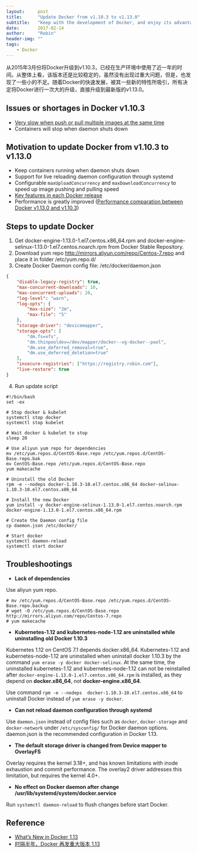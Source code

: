 ```yaml
---
layout:     post
title:      "Update Docker from v1.10.3 to v1.13.0"
subtitle:   "Keep with the development of Docker, and enjoy its advantages"
date:       2017-02-14
author:     "Robin"
header-img: ""
tags:
    - Docker
---
```


从2015年3月份将Docker升级到v1.10.3，已经在生产环境中使用了近一年的时间。从整体上看，该版本还是比较稳定的，虽然没有出现过重大问题，但是，也发现了一些小的不足。随着Docker的快速发展，被其一些新的特性所吸引，所有决定将Docker进行一次大的升级，直接升级到最新版的v1.13.0。


## Issues or shortages in Docker v1.10.3

* [Very slow when push or pull multiple images at the same time](https://github.com/supereagle/experience/issues/1)
* Containers will stop when daemon shuts down

## Motivation to update Docker from v1.10.3 to v1.13.0

* Keep containers running when daemon shuts down
* Support for live reloading daemon configuration through systemd
* Configurable `maxUploadConcurrency` and `maxDownloadConcurrency` to speed up image pushing and pulling speed
* [Key features in each Docker release](https://github.com/supereagle/experience/issues/5)
* Performance is greatly improved ([Performance comparation between Docker v1.13.0 and v1.10.3](https://github.com/supereagle/experience/issues/10))

## Steps to update Docker

1. Get docker-engine-1.13.0-1.el7.centos.x86_64.rpm and docker-engine-selinux-1.13.0-1.el7.centos.noarch.rpm from Docker Stable Repository.
2. Download yum repo http://mirrors.aliyun.com/repo/Centos-7.repo and place it in folder /etc/yum.repo.d/
3. Create Docker Daemon config file: /etc/docker/daemon.json  
```json
{
    "disable-legacy-registry": true,
    "max-concurrent-downloads": 10,
    "max-concurrent-uploads": 20,
    "log-level": "warn",
    "log-opts": {
        "max-size": "2m",
        "max-file": "5"
    },
    "storage-driver": "devicemapper",
    "storage-opts": [
        "dm.fs=xfs",
        "dm.thinpooldev=/dev/mapper/docker--vg-docker--pool",
        "dm.use_deferred_removal=true",
        "dm.use_deferred_deletion=true"
    ],
    "insecure-registries": ["https://registry.robin.com"],
    "live-restore": true
}
```

4. Run update script

```shell
#!/bin/bash
set -ex

# Stop docker & kubelet
systemctl stop docker
systemctl stop kubelet

# Wait docker & kubelet to stop
sleep 20

# Use aliyun yum repo for dependencies
mv /etc/yum.repos.d/CentOS-Base.repo /etc/yum.repos.d/CentOS-Base.repo.bak
mv CentOS-Base.repo /etc/yum.repos.d/CentOS-Base.repo
yum makecache

# Uninstall the old Docker
rpm -e --nodeps docker-1.10.3-10.el7.centos.x86_64 docker-selinux-1.10.3-10.el7.centos.x86_64

# Install the new Docker 
yum install -y docker-engine-selinux-1.13.0-1.el7.centos.noarch.rpm docker-engine-1.13.0-1.el7.centos.x86_64.rpm

# Create the Daemon config file
cp daemon.json /etc/docker/

# Start docker
systemctl daemon-reload
systemctl start docker
```

## Troubleshootings

* **Lack of dependencies**

Use aliyun yum repo.
```shell
# mv /etc/yum.repos.d/CentOS-Base.repo /etc/yum.repos.d/CentOS-Base.repo.backup
# wget -O /etc/yum.repos.d/CentOS-Base.repo http://mirrors.aliyun.com/repo/Centos-7.repo
# yum makecache
```

* **Kubernetes-1.12 and kubernetes-node-1.12 are uninstalled while uninstalling old Docker 1.10.3**

Kubernetes 1.12 on CentOS 7.1 depends docker.x86_64. Kubernetes-1.12 and kubernetes-node-1.12 are uninstalled when uninstall docker 1.10.3 by the command `yum erase -y docker docker-selinux`. At the same time, the uninstalled kubernetes-1.12 and kubernetes-node-1.12 can not be reinstalled after `docker-engine-1.13.0-1.el7.centos.x86_64.rpm` is installed, as they depend on **docker.x86_64**, not **docker-engine.x86_64**.

Use command `rpm -e --nodeps  docker-1.10.3-10.el7.centos.x86_64` to uninstall Docker instead of `yum erase -y docker`.

* **Can not reload daemon configuration through systemd**

Use `daemon.json` instead of config files such as `docker`, `docker-storage` and `docker-network` under `/etc/sysconfig/` for Docker daemon options. daemon.json is the recommended configuration in Docker 1.13.

* **The default storage driver is changed from Device mapper to OverlayFS**

Overlay requires the kernel 3.18+, and has known limitations with inode exhaustion and commit performance. The overlay2 driver addresses this limitation, but requires the kernel 4.0+.

* **No effect on Docker daemon after change /usr/lib/systemd/system/docker.service**

Run `systemctl daemon-reload` to flush changes before start Docker.


## Reference

* [What’s New in Docker 1.13](https://blog.codeship.com/whats-new-docker-1-13/)
* [时隔半年，Docker 再发重大版本 1.13](http://www.dockerinfo.net/4184.html)